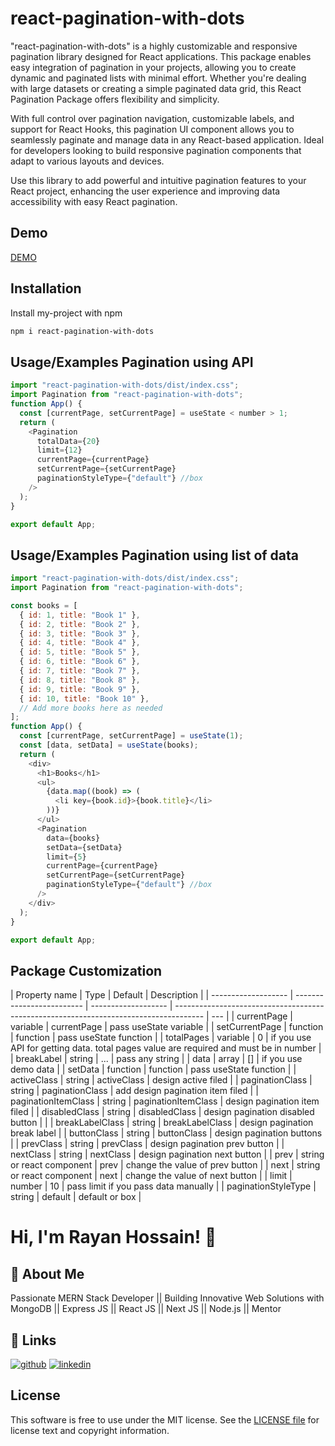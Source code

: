 # react-pagination-with-dots

\"react-pagination-with-dots\" is a highly customizable and responsive pagination library designed for React applications. This package enables easy integration of pagination in your projects, allowing you to create dynamic and paginated lists with minimal effort. Whether you're dealing with large datasets or creating a simple paginated data grid, this React Pagination Package offers flexibility and simplicity.

With full control over pagination navigation, customizable labels, and support for React Hooks, this pagination UI component allows you to seamlessly paginate and manage data in any React-based application. Ideal for developers looking to build responsive pagination components that adapt to various layouts and devices.

Use this library to add powerful and intuitive pagination features to your React project, enhancing the user experience and improving data accessibility with easy React pagination.

## Demo

[DEMO](https://stackblitz.com/edit/react-pagination-with-dots?file=README.md)

## Installation

Install my-project with npm

```bash
npm i react-pagination-with-dots
```

## Usage/Examples Pagination using API

```javascript
import "react-pagination-with-dots/dist/index.css";
import Pagination from "react-pagination-with-dots";
function App() {
  const [currentPage, setCurrentPage] = useState < number > 1;
  return (
    <Pagination
      totalData={20}
      limit={12}
      currentPage={currentPage}
      setCurrentPage={setCurrentPage}
      paginationStyleType={"default"} //box
    />
  );
}

export default App;
```

## Usage/Examples Pagination using list of data

```javascript
import "react-pagination-with-dots/dist/index.css";
import Pagination from "react-pagination-with-dots";

const books = [
  { id: 1, title: "Book 1" },
  { id: 2, title: "Book 2" },
  { id: 3, title: "Book 3" },
  { id: 4, title: "Book 4" },
  { id: 5, title: "Book 5" },
  { id: 6, title: "Book 6" },
  { id: 7, title: "Book 7" },
  { id: 8, title: "Book 8" },
  { id: 9, title: "Book 9" },
  { id: 10, title: "Book 10" },
  // Add more books here as needed
];
function App() {
  const [currentPage, setCurrentPage] = useState(1);
  const [data, setData] = useState(books);
  return (
    <div>
      <h1>Books</h1>
      <ul>
        {data.map((book) => (
          <li key={book.id}>{book.title}</li>
        ))}
      </ul>
      <Pagination
        data={books}
        setData={setData}
        limit={5}
        currentPage={currentPage}
        setCurrentPage={setCurrentPage}
        paginationStyleType={"default"} //box
      />
    </div>
  );
}

export default App;
```

## Package Customization

| Property name       | Type                      | Default             | Description                                                                           |
| ------------------- | ------------------------- | ------------------- | ------------------------------------------------------------------------------------- | --- |
| currentPage         | variable                  | currentPage         | pass useState variable                                                                |
| setCurrentPage      | function                  | function            | pass useState function                                                                |
| totalPages          | variable                  | 0                   | if you use API for getting data. total pages value are required and must be in number |
| breakLabel          | string                    | ...                 | pass any string                                                                       |
| data                | array                     | []                  | if you use demo data                                                                  |
| setData             | function                  | function            | pass useState function                                                                |
| activeClass         | string                    | activeClass         | design active filed                                                                   |
| paginationClass     | string                    | paginationClass     | add design pagination item filed                                                      |
| paginationItemClass | string                    | paginationItemClass | design pagination item filed                                                          |
| disabledClass       | string                    | disabledClass       | design pagination disabled button                                                     |     |
| breakLabelClass     | string                    | breakLabelClass     | design pagination break label                                                         |
| buttonClass         | string                    | buttonClass         | design pagination buttons                                                             |
| prevClass           | string                    | prevClass           | design pagination prev button                                                         |
| nextClass           | string                    | nextClass           | design pagination next button                                                         |
| prev                | string or react component | prev                | change the value of prev button                                                       |
| next                | string or react component | next                | change the value of next button                                                       |
| limit               | number                    | 10                  | pass limit if you pass data manually                                                  |
| paginationStyleType | string                    | default             | default or box                                                                        |

# Hi, I'm Rayan Hossain! 👋

## 🚀 About Me

Passionate MERN Stack Developer || Building Innovative Web Solutions with MongoDB || Express JS || React JS || Next JS || Node.js || Mentor

## 🔗 Links

[![github](https://img.shields.io/badge/my_portfolio-000?style=for-the-badge&logo=ko-fi&logoColor=white)](https://github.com/rayan2228)
[![linkedin](https://img.shields.io/badge/linkedin-0A66C2?style=for-the-badge&logo=linkedin&logoColor=white)](https://www.linkedin.com/in/rayan2228/)

## License

This software is free to use under the MIT license. See the [LICENSE file](https://choosealicense.com/licenses/mit/) for license text and copyright information.
